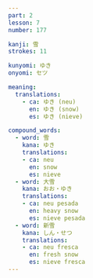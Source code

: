 ```yaml
---
part: 2
lesson: 7
number: 177

kanji: 雪
strokes: 11

kunyomi: ゆき
onyomi: セツ

meaning:
  translations:
    - ca: ゆき (neu)
      en: ゆき (snow)
      es: ゆき (nieve)

compound_words:
  - word: 雪
    kana: ゆき
    translations:
    - ca: neu
      en: snow
      es: nieve
  - word: 大雪
    kana: おお・ゆき
    translations:
    - ca: neu pesada
      en: heavy snow
      es: nieve pesada
  - word: 新雪
    kana: しん・せつ
    translations:
    - ca: neu fresca
      en: fresh snow
      es: nieve fresca
---
```

